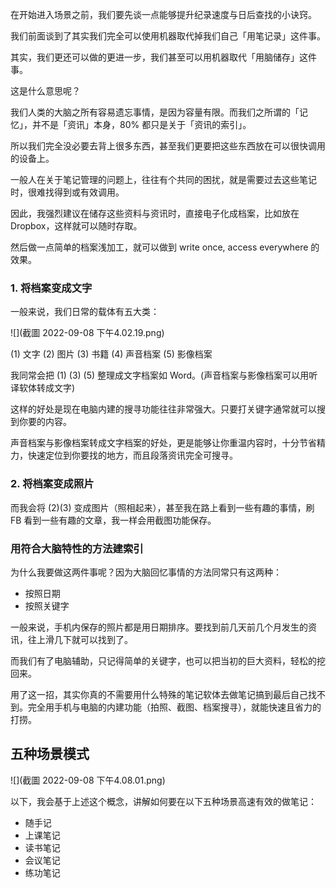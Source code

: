 在开始进入场景之前，我们要先谈一点能够提升纪录速度与日后查找的小诀窍。

我们前面谈到了其实我们完全可以使用机器取代掉我们自己「用笔记录」这件事。

其实，我们更还可以做的更进一步，我们甚至可以用机器取代「用脑储存」这件事。

这是什么意思呢？

我们人类的大脑之所有容易遗忘事情，是因为容量有限。而我们之所谓的「记忆」，并不是「资讯」本身，80% 都只是关于「资讯的索引」。

所以我们完全没必要去背上很多东西，甚至我们更要把这些东西放在可以很快调用的设备上。

一般人在关于笔记管理的问题上，往往有个共同的困扰，就是需要过去这些笔记时，很难找得到或有效调用。

因此，我强烈建议在储存这些资料与资讯时，直接电子化成档案，比如放在 Dropbox，这样就可以随时存取。

然后做一点简单的档案浅加工，就可以做到 write once, access everywhere 的效果。

### 1. 将档案变成文字

一般来说，我们日常的载体有五大类：

![](截圖 2022-09-08 下午4.02.19.png)

(1) 文字
(2) 图片
(3) 书籍
(4) 声音档案
(5) 影像档案

我同常会把 (1) (3) (5) 整理成文字档案如 Word。(声音档案与影像档案可以用听译软体转成文字)


这样的好处是现在电脑内建的搜寻功能往往非常强大。只要打关键字通常就可以搜到你要的内容。

声音档案与影像档案转成文字档案的好处，更是能够让你重温内容时，十分节省精力，快速定位到你要找的地方，而且段落资讯完全可搜寻。


### 2. 将档案变成照片

而我会将 (2)(3) 变成图片（照相起来），甚至我在路上看到一些有趣的事情，刷 FB 看到一些有趣的文章，我一样会用截图功能保存。


### 用符合大脑特性的方法建索引

为什么我要做这两件事呢？因为大脑回忆事情的方法同常只有这两种：

* 按照日期
* 按照关键字

一般来说，手机内保存的照片都是用日期排序。要找到前几天前几个月发生的资讯，往上滑几下就可以找到了。

而我们有了电脑辅助，只记得简单的关键字，也可以把当初的巨大资料，轻松的挖回来。

用了这一招，其实你真的不需要用什么特殊的笔记软体去做笔记搞到最后自己找不到。完全用手机与电脑的内建功能（拍照、截图、档案搜寻），就能快速且省力的打捞。

## 五种场景模式

![](截圖 2022-09-08 下午4.08.01.png)

以下，我会基于上述这个概念，讲解如何要在以下五种场景高速有效的做笔记：

* 随手记
* 上课笔记
* 读书笔记
* 会议笔记
* 练功笔记





